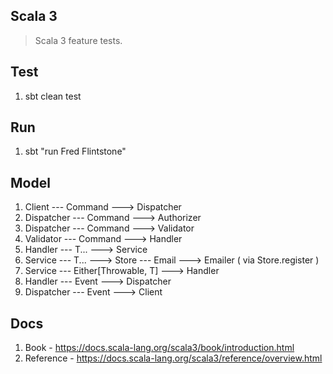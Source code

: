 Scala 3
-------
>Scala 3 feature tests.

Test
----
1. sbt clean test

Run
---
1. sbt "run Fred Flintstone"

Model
-----
1. Client --- Command ---> Dispatcher
2. Dispatcher --- Command ---> Authorizer
3. Dispatcher --- Command ---> Validator
4. Validator --- Command ---> Handler
5. Handler --- T... ---> Service
6. Service --- T... ---> Store --- Email ---> Emailer ( via Store.register )
7. Service --- Either[Throwable, T] ---> Handler
8. Handler --- Event ---> Dispatcher
9.  Dispatcher --- Event ---> Client

Docs
----
1. Book - https://docs.scala-lang.org/scala3/book/introduction.html
2. Reference - https://docs.scala-lang.org/scala3/reference/overview.html